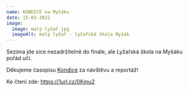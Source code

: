 ```yaml
---
name: KONDICE na Myšáku
date: 15-03-2022
image:
  image: malý-lyžař.jpg
  imageAlt: malý lyžař - lyžařská škola Myšák
---
```

Sezóna jde sice nezadržitelně do finále, ale Lyžařská škola na Myšáku pořád učí.  

 Děkujeme časopisu [Kondice](https://www.facebook.com/kondice/?__cft__[0]=AZXZQ8KM6UrSFgQuBpYiYbBO9LyjjO57RZj27fMbPYQufRbiqY6SMWkn3z0KTLElUgva-7cjV1W6lEXRkU6hQvl2KBontBKOqnbZbsF7fKWoIbUw7TJ-2PVSaAMUDRT43Ri33Fn7QuNZHyCYvotDMAR6&__tn__=kK-R) za návštěvu a reportáž! 

Ke čtení zde: <https://1url.cz/0Kmu2>
